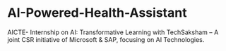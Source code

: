 # AI-Powered-Health-Assistant
AICTE- Internship on AI: Transformative Learning with TechSaksham – A joint CSR initiative of Microsoft &amp; SAP, focusing on AI Technologies. 
